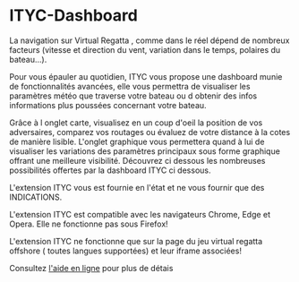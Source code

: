 # ITYC-Dashboard
 <div class="row  pb-3">
                          <p>
                            La navigation sur Virtual Regatta , comme dans le réel dépend de nombreux facteurs (vitesse et direction du vent, variation dans le temps, polaires du bateau...).
                          </p>
                          <p>
                            Pour vous épauler au quotidien, ITYC vous propose une dashboard munie de fonctionnalités avancées, elle vous permettra de visualiser les paramètres météo que traverse votre bateau ou d obtenir des infos informations plus poussées concernant votre bateau.
                          <p>
                            Grâce à l onglet carte, visualisez en un coup d'oeil la position de vos adversaires, comparez vos routages ou évaluez de votre distance à la cotes de manière lisible.
                            L'onglet graphique vous permettera quand à lui de visualiser les variations des paramètres principaux sous forme graphique offrant une meilleure visibilité.
                            Découvrez ci dessous les nombreuses possibilités offertes par la dashboard ITYC ci dessous.
                          </p>
                          <p class="row font-weight-bold">
                            L'extension ITYC vous est fournie en l'état et ne vous fournir que des INDICATIONS.
                          </p>
                          <p class="row font-weight-bold">
                            L'extension ITYC est compatible avec les navigateurs Chrome, Edge et Opera. Elle ne fonctionne pas sous Firefox!
                          </p>
                          <p class="row font-weight-bold">
                            L'extension ITYC ne fonctionne que sur la page du jeu virtual regatta offshore ( toutes langues supportées) et leur iframe associées!
                          </p>
                          Consultez <a href="https://www.ityc.fr/aide_dash.html">l'aide en ligne</a> pour plus de détais
                        </div>
                        
                        
